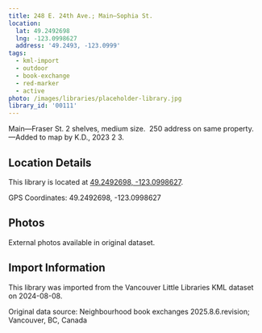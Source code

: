 ```yaml
---
title: 248 E. 24th Ave.; Main—Sophia St.
location:
  lat: 49.2492698
  lng: -123.0998627
  address: '49.2493, -123.0999'
tags:
  - kml-import
  - outdoor
  - book-exchange
  - red-marker
  - active
photo: /images/libraries/placeholder-library.jpg
library_id: '00111'
---
```

Main—Fraser St.
2 shelves, medium size.  
250 address on same property.
—Added to map by K.D., 2023 2 3.  

## Location Details

This library is located at [49.2492698, -123.0998627](https://www.google.com/maps?q=49.2492698,-123.0998627).

GPS Coordinates: 49.2492698, -123.0998627

## Photos

External photos available in original dataset.

## Import Information

This library was imported from the Vancouver Little Libraries KML dataset on 2024-08-08.

Original data source: Neighbourhood book exchanges 2025.8.6.revision; Vancouver, BC, Canada
